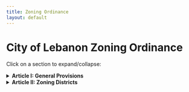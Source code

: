 ```yaml
---
title: Zoning Ordinance
layout: default
---
```


# City of Lebanon Zoning Ordinance

Click on a section to expand/collapse:

<details>
<summary><strong>Article I: General Provisions</strong></summary>

### 1.1 Purpose
The purpose of this zoning ordinance is to regulate land use and development within the City of Lebanon, ensuring orderly growth and protecting public welfare.

### 1.2 Definitions
**Building:** Any structure used for shelter, storage, or occupancy.  
**Lot:** A parcel of land designated for a particular use.  
**Setback:** The minimum required distance between a structure and property boundary.

</details>

<details>
<summary><strong>Article II: Zoning Districts</strong></summary>

### 2.1 Residential Zones
- R-1: Low-density residential.
- R-2: Medium-density residential.
- R-3: High-density residential.

### 2.2 Commercial Zones
- C-1: General business.
- C-2: Mixed-use development.
- C-3: Industrial.

</details>
